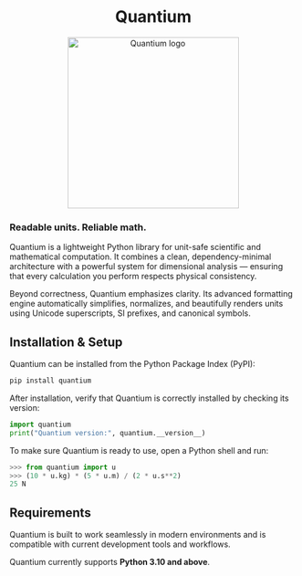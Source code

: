 <h1 align="center">Quantium</h1>


<p align="center">
  <img src="https://github.com/user-attachments/assets/f2edd31b-5091-4432-a8c9-34c664aa2b2f" 
       alt="Quantium logo" 
       width="300" 
       height="300">
</p>

### Readable units. Reliable math.

Quantium is a lightweight Python library for unit-safe scientific and mathematical computation.
It combines a clean, dependency-minimal architecture with a powerful system for dimensional analysis — ensuring that every calculation you perform respects physical consistency.

Beyond correctness, Quantium emphasizes clarity.
Its advanced formatting engine automatically simplifies, normalizes, and beautifully renders units using Unicode superscripts, SI prefixes, and canonical symbols.

## Installation & Setup
Quantium can be installed from the Python Package Index (PyPI):

```bash
pip install quantium
```

After installation, verify that Quantium is correctly installed by checking its version:

```python
import quantium
print("Quantium version:", quantium.__version__)
```

To make sure Quantium is ready to use, open a Python shell and run:
```python
>>> from quantium import u
>>> (10 * u.kg) * (5 * u.m) / (2 * u.s**2)
25 N
```

## Requirements
Quantium is built to work seamlessly in modern environments and is compatible with current development tools and workflows.

Quantium currently supports **Python 3.10 and above**.

